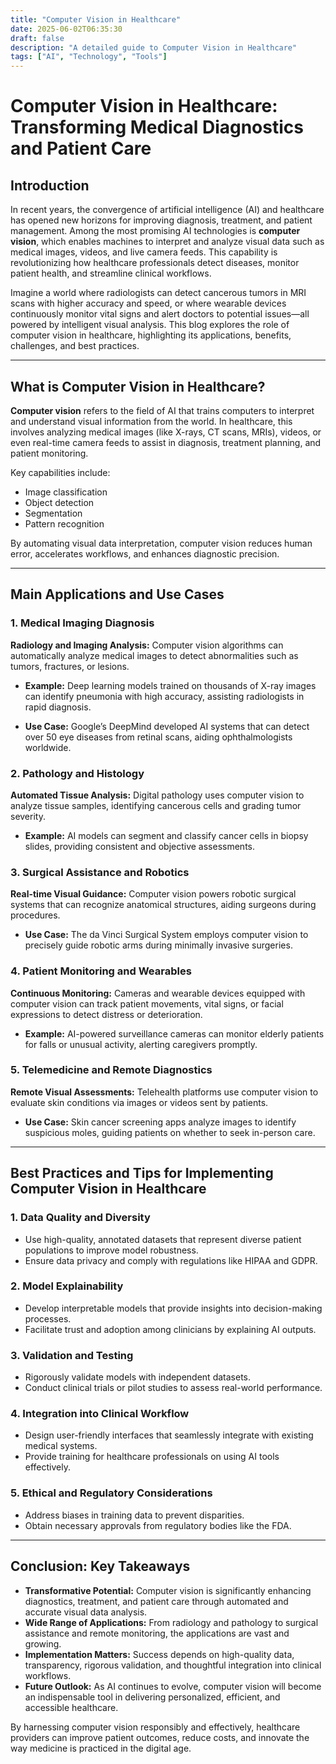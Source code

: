 ```yaml
---
title: "Computer Vision in Healthcare"
date: 2025-06-02T06:35:30
draft: false
description: "A detailed guide to Computer Vision in Healthcare"
tags: ["AI", "Technology", "Tools"]
---
```


# Computer Vision in Healthcare: Transforming Medical Diagnostics and Patient Care

## Introduction

In recent years, the convergence of artificial intelligence (AI) and healthcare has opened new horizons for improving diagnosis, treatment, and patient management. Among the most promising AI technologies is **computer vision**, which enables machines to interpret and analyze visual data such as medical images, videos, and live camera feeds. This capability is revolutionizing how healthcare professionals detect diseases, monitor patient health, and streamline clinical workflows.

Imagine a world where radiologists can detect cancerous tumors in MRI scans with higher accuracy and speed, or where wearable devices continuously monitor vital signs and alert doctors to potential issues—all powered by intelligent visual analysis. This blog explores the role of computer vision in healthcare, highlighting its applications, benefits, challenges, and best practices.

---

## What is Computer Vision in Healthcare?

**Computer vision** refers to the field of AI that trains computers to interpret and understand visual information from the world. In healthcare, this involves analyzing medical images (like X-rays, CT scans, MRIs), videos, or even real-time camera feeds to assist in diagnosis, treatment planning, and patient monitoring.

Key capabilities include:
- Image classification
- Object detection
- Segmentation
- Pattern recognition

By automating visual data interpretation, computer vision reduces human error, accelerates workflows, and enhances diagnostic precision.

---

## Main Applications and Use Cases

### 1. Medical Imaging Diagnosis

**Radiology and Imaging Analysis:** Computer vision algorithms can automatically analyze medical images to detect abnormalities such as tumors, fractures, or lesions.

- **Example:** Deep learning models trained on thousands of X-ray images can identify pneumonia with high accuracy, assisting radiologists in rapid diagnosis.
  
- **Use Case:** Google’s DeepMind developed AI systems that can detect over 50 eye diseases from retinal scans, aiding ophthalmologists worldwide.

### 2. Pathology and Histology

**Automated Tissue Analysis:** Digital pathology uses computer vision to analyze tissue samples, identifying cancerous cells and grading tumor severity.

- **Example:** AI models can segment and classify cancer cells in biopsy slides, providing consistent and objective assessments.

### 3. Surgical Assistance and Robotics

**Real-time Visual Guidance:** Computer vision powers robotic surgical systems that can recognize anatomical structures, aiding surgeons during procedures.

- **Use Case:** The da Vinci Surgical System employs computer vision to precisely guide robotic arms during minimally invasive surgeries.

### 4. Patient Monitoring and Wearables

**Continuous Monitoring:** Cameras and wearable devices equipped with computer vision can track patient movements, vital signs, or facial expressions to detect distress or deterioration.

- **Example:** AI-powered surveillance cameras can monitor elderly patients for falls or unusual activity, alerting caregivers promptly.

### 5. Telemedicine and Remote Diagnostics

**Remote Visual Assessments:** Telehealth platforms use computer vision to evaluate skin conditions via images or videos sent by patients.

- **Use Case:** Skin cancer screening apps analyze images to identify suspicious moles, guiding patients on whether to seek in-person care.

---

## Best Practices and Tips for Implementing Computer Vision in Healthcare

### 1. Data Quality and Diversity

- Use high-quality, annotated datasets that represent diverse patient populations to improve model robustness.
- Ensure data privacy and comply with regulations like HIPAA and GDPR.

### 2. Model Explainability

- Develop interpretable models that provide insights into decision-making processes.
- Facilitate trust and adoption among clinicians by explaining AI outputs.

### 3. Validation and Testing

- Rigorously validate models with independent datasets.
- Conduct clinical trials or pilot studies to assess real-world performance.

### 4. Integration into Clinical Workflow

- Design user-friendly interfaces that seamlessly integrate with existing medical systems.
- Provide training for healthcare professionals on using AI tools effectively.

### 5. Ethical and Regulatory Considerations

- Address biases in training data to prevent disparities.
- Obtain necessary approvals from regulatory bodies like the FDA.

---

## Conclusion: Key Takeaways

- **Transformative Potential:** Computer vision is significantly enhancing diagnostics, treatment, and patient care through automated and accurate visual data analysis.
- **Wide Range of Applications:** From radiology and pathology to surgical assistance and remote monitoring, the applications are vast and growing.
- **Implementation Matters:** Success depends on high-quality data, transparency, rigorous validation, and thoughtful integration into clinical workflows.
- **Future Outlook:** As AI continues to evolve, computer vision will become an indispensable tool in delivering personalized, efficient, and accessible healthcare.

By harnessing computer vision responsibly and effectively, healthcare providers can improve patient outcomes, reduce costs, and innovate the way medicine is practiced in the digital age.